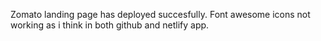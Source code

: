 Zomato landing page has deployed succesfully.
Font awesome icons not working as i think in both github and netlify app.